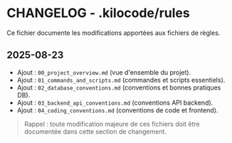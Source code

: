 # CHANGELOG - .kilocode/rules

Ce fichier documente les modifications apportées aux fichiers de règles.

## 2025-08-23

- Ajout : `00_project_overview.md` (vue d'ensemble du projet).
- Ajout : `01_commands_and_scripts.md` (commandes et scripts essentiels).
- Ajout : `02_database_conventions.md` (conventions et bonnes pratiques DB).
- Ajout : `03_backend_api_conventions.md` (conventions API backend).
- Ajout : `04_coding_conventions.md` (conventions de code et frontend).


> Rappel : toute modification majeure de ces fichiers doit être documentée dans cette section de changement.
